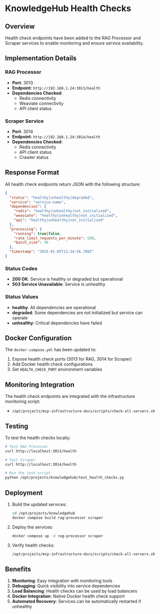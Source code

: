# KnowledgeHub Health Checks

## Overview

Health check endpoints have been added to the RAG Processor and Scraper services to enable monitoring and ensure service availability.

## Implementation Details

### RAG Processor
- **Port**: 3013
- **Endpoint**: `http://192.168.1.24:3013/health`
- **Dependencies Checked**:
  - Redis connectivity
  - Weaviate connectivity
  - API client status

### Scraper Service
- **Port**: 3014
- **Endpoint**: `http://192.168.1.24:3014/health`
- **Dependencies Checked**:
  - Redis connectivity
  - API client status
  - Crawler status

## Response Format

All health check endpoints return JSON with the following structure:

```json
{
  "status": "healthy|unhealthy|degraded",
  "service": "service-name",
  "dependencies": {
    "redis": "healthy|unhealthy|not_initialized",
    "weaviate": "healthy|unhealthy|not_initialized",
    "api": "healthy|unhealthy|not_initialized"
  },
  "processing": {
    "running": true|false,
    "rate_limit_requests_per_minute": 500,
    "batch_size": 50
  },
  "timestamp": "2025-01-05T12:34:56.789Z"
}
```

### Status Codes
- **200 OK**: Service is healthy or degraded but operational
- **503 Service Unavailable**: Service is unhealthy

### Status Values
- **healthy**: All dependencies are operational
- **degraded**: Some dependencies are not initialized but service can operate
- **unhealthy**: Critical dependencies have failed

## Docker Configuration

The `docker-compose.yml` has been updated to:
1. Expose health check ports (3013 for RAG, 3014 for Scraper)
2. Add Docker health check configurations
3. Set `HEALTH_CHECK_PORT` environment variables

## Monitoring Integration

The health check endpoints are integrated with the infrastructure monitoring script:
- `/opt/projects/mcp-infrastructure-docs/scripts/check-all-servers.sh`

## Testing

To test the health checks locally:

```bash
# Test RAG Processor
curl http://localhost:3013/health

# Test Scraper
curl http://localhost:3014/health

# Run the test script
python /opt/projects/knowledgehub/test_health_checks.py
```

## Deployment

1. Build the updated services:
   ```bash
   cd /opt/projects/knowledgehub
   docker compose build rag-processor scraper
   ```

2. Deploy the services:
   ```bash
   docker compose up -d rag-processor scraper
   ```

3. Verify health checks:
   ```bash
   /opt/projects/mcp-infrastructure-docs/scripts/check-all-servers.sh
   ```

## Benefits

1. **Monitoring**: Easy integration with monitoring tools
2. **Debugging**: Quick visibility into service dependencies
3. **Load Balancing**: Health checks can be used by load balancers
4. **Docker Integration**: Native Docker health check support
5. **Automated Recovery**: Services can be automatically restarted if unhealthy